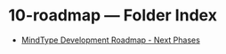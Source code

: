 <!--══════════════════════════════════════════════════
  ╔══════════════════════════════════════════════════════════════╗
  ║  ░  10-roadmap — Index  ░░░░░░░░░░░░░░░░░░░░░░░░░░░░░░░  ║
  ║                                                              ║
  ║                                                              ║
  ║                                                              ║
  ║                                                              ║
  ║           ╌╌  P L A C E H O L D E R  ╌╌                      ║
  ║                                                              ║
  ║                                                              ║
  ║                                                              ║
  ║                                                              ║
  ╚══════════════════════════════════════════════════════════════╝
    • WHAT ▸ Index of this folder
    • WHY  ▸ Quick navigation and discovery
    • HOW  ▸ Auto-generated; edit children, not this list
-->

# 10-roadmap — Folder Index

- [MindType Development Roadmap - Next Phases](./10-roadmap-next-phases.md)

<!-- DOC META: VERSION=1.0 | UPDATED=2025-09-17T20:46:38Z -->
